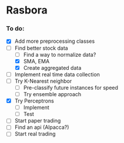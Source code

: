 # Rasbora

### To do: ###
- [x] Add more preprocessing classes
- [ ] Find better stock data
  - [ ] Find a way to normalize data?
  - [x] SMA, EMA
  - [x] Create aggregated data
- [ ] Implement real time data collection
- [ ] Try K-Nearest neighbor
  - [ ] Pre-classify future instances for speed
  - [ ] Try ensemble approach
- [x] Try Perceptrons
  - [ ] Implement
  - [ ] Test
- [ ] Start paper trading
- [ ] Find an api (Alpacca?)
- [ ] Start real trading
